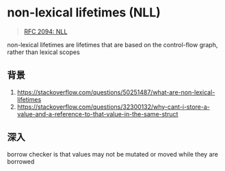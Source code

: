 # non-lexical lifetimes (NLL)

> [RFC 2094: NLL](https://rust-lang.github.io/rfcs/2094-nll.html)

non-lexical lifetimes are lifetimes that are based on the control-flow graph, rather than lexical scopes

## 背景

1. https://stackoverflow.com/questions/50251487/what-are-non-lexical-lifetimes
2. https://stackoverflow.com/questions/32300132/why-cant-i-store-a-value-and-a-reference-to-that-value-in-the-same-struct

## 深入

borrow checker is that values may not be mutated or moved while they are borrowed




